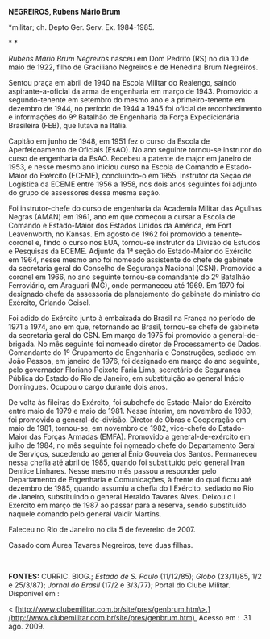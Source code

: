 **NEGREIROS, Rubens Mário Brum**

\*militar; ch. Depto Ger. Serv. Ex. 1984-1985.

* *

*Rubens Mário Brum Negreiros* nasceu em Dom Pedrito (RS) no dia 10 de
maio de 1922, filho de Graciliano Negreiros e de Henedina Brum
Negreiros.

Sentou praça em abril de 1940 na Escola Militar do Realengo, saindo
aspirante-a-oficial da arma de engenharia em março de 1943. Promovido a
segundo-tenente em setembro do mesmo ano e a primeiro-tenente em
dezembro de 1944, no período de 1944 a 1945 foi oficial de
reconhecimento e informações do 9º Batalhão de Engenharia da Força
Expedicionária Brasileira (FEB), que lutava na Itália.

Capitão em junho de 1948, em 1951 fez o curso da Escola de
Aperfeiçoamento de Oficiais (EsAO). No ano seguinte tornou-se instrutor
do curso de engenharia da EsAO. Recebeu a patente de major em janeiro de
1953, e nesse mesmo ano iniciou curso na Escola de Comando e
Estado-Maior do Exército (ECEME), concluindo-o em 1955. Instrutor da
Seção de Logística da ECEME entre 1956 a 1958, nos dois anos seguintes
foi adjunto do grupo de assessores dessa mesma seção.

Foi instrutor-chefe do curso de engenharia da Academia Militar das
Agulhas Negras (AMAN) em 1961, ano em que começou a cursar a Escola de
Comando e Estado-Maior dos Estados Unidos da América, em Fort
Leavenworth, no Kansas. Em agosto de 1962 foi promovido a
tenente-coronel e, findo o curso nos EUA, tornou-se instrutor da Divisão
de Estudos e Pesquisas da ECEME. Adjunto da 1ª seção do Estado-Maior do
Exército em 1964, nesse mesmo ano foi nomeado assistente do chefe de
gabinete da secretaria geral do Conselho de Segurança Nacional (CSN).
Promovido a coronel em 1966, no ano seguinte tornou-se comandante do 2º
Batalhão Ferroviário, em Araguari (MG), onde permaneceu até 1969. Em
1970 foi designado chefe da assessoria de planejamento do gabinete do
ministro do Exército, Orlando Geisel.

Foi adido do Exército junto à embaixada do Brasil na França no período
de 1971 a 1974, ano em que, retornando ao Brasil, tornou-se chefe de
gabinete da secretaria geral do CSN. Em março de 1975 foi promovido a
general-de-brigada. No mês seguinte foi nomeado diretor de Processamento
de Dados. Comandante do 1º Grupamento de Engenharia e Construções,
sediado em João Pessoa, em janeiro de 1976, foi designado em março do
ano seguinte, pelo governador Floriano Peixoto Faria Lima, secretário de
Segurança Pública do Estado do Rio de Janeiro, em substituição ao
general Inácio Domingues. Ocupou o cargo durante dois anos.

De volta às fileiras do Exército, foi subchefe do Estado-Maior do
Exército entre maio de 1979 e maio de 1981. Nesse ínterim, em novembro
de 1980, foi promovido a general-de-divisão. Diretor de Obras e
Cooperação em maio de 1981, tornou-se, em novembro de 1982, vice-chefe
do Estado-Maior das Forças Armadas (EMFA). Promovido a
general-de-exército em julho de 1984, no mês seguinte foi nomeado chefe
do Departamento Geral de Serviços, sucedendo ao general Ênio Gouveia dos
Santos. Permaneceu nessa chefia até abril de 1985, quando foi
substituído pelo general Ivan Dentice Linhares. Nesse mesmo mês passou a
responder pelo Departamento de Engenharia e Comunicações, à frente do
qual ficou até dezembro de 1985, quando assumiu a chefia do I Exército,
sediado no Rio de Janeiro, substituindo o general Heraldo Tavares Alves.
Deixou o I Exército em março de 1987 ao passar para a reserva, sendo
substituído naquele comando pelo general Valdir Martins.

Faleceu no Rio de Janeiro no dia 5 de fevereiro de 2007.

Casado com Áurea Tavares Negreiros, teve duas filhas.

 

**FONTES:** CURRIC. BIOG.; *Estado de S. Paulo* (11/12/85); *Globo*
(23/11/85, 1/2 e 25/3/87); *Jornal do Brasil* (17/2 e 3/3/77); Portal do
Clube Militar. Disponível em :

\<
[http://www.clubemilitar.com.br/site/pres/genbrum.htm\>.](http://www.clubemilitar.com.br/site/pres/genbrum.htm) 
Acesso em :  31 ago. 2009.

 
